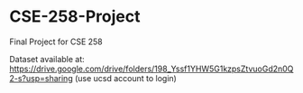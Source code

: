 # CSE-258-Project
Final Project for CSE 258

Dataset available at: https://drive.google.com/drive/folders/198_Yssf1YHW5G1kzpsZtvuoGd2n0Q2-s?usp=sharing (use ucsd account to login)
